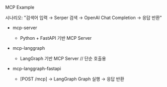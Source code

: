 MCP Example

시나리오: "검색어 입력 → Serper 검색 → OpenAI Chat Completion → 응답 반환"

- mcp-server
  - Python + FastAPI 기반 MCP Server

- mcp-langgraph
  - LangGraph 기반 MCP Server // 단순 호출용

- mcp-langgraph-fastapi
  - [POST /mcp] → LangGraph Graph 실행 → 응답 반환
